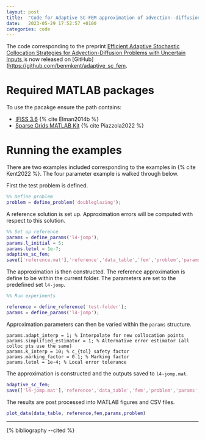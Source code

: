 ```yaml
---
layout: post
title:  "Code for Adaptive SC-FEM approximation of advection--diffusion released"
date:   2023-05-29 17:52:57 +0100
categories: code
---
```


The code corresponding to the preprint [Efficient Adaptive Stochastic Collocation Strategies for Advection-Diffusion Problems with Uncertain Inputs
](https://arxiv.org/abs/2210.03389) is now released on [GitHub](https://github.com/benmkent/adaptive_sc_fem.

# Required MATLAB packages
To use the pacakge ensure the path contains:
- [IFISS 3.6](https://personalpages.manchester.ac.uk/staff/david.silvester/ifiss/) {% cite Elman2014b %}
- [Sparse Grids MATLAB Kit](https://sites.google.com/view/sparse-grids-kit) {% cite Piazzola2022 %}

# Running the examples
There are two examples included corresponding to the examples in {% cite Kent2022 %}.
The four parameter example is walked through below.

First the test problem is defined.
```matlab
%% Define problem
problem = define_problem('doubleglazing');
```
A reference solution is set up. Approximation errors will be computed with respect to this solution.
```matlab
%% Set up reference
params = define_params('l4-jomp');
params.l_initial = 5;
params.letol = 1e-7;
adaptive_sc_fem;
save(['reference.mat'],'reference','data_table','fem','problem','params', '-v7.3')
```

The approximation is then constructed.
The reference approximation is define to be within the current folder.
The parameters are set to the predefined set ```l4-jomp```.
```matlab
%% Run experiments

reference = define_reference('test-folder');
params = define_params('l4-jomp');
```
Approximation parameters can then be varied within the ```params``` structure.
```
params.adapt_interp = 1; % Interpolate for new collocation points
params.simplified_estimator = 1; % Alternative error estimator (all colloc pts use the same)
params.k_interp = 10; % c_{tol} safety factor
params.marking_factor = 0.1; % Marking factor
params.letol = 1e-4; % Local error tolerance
```
The approximation is constructed and the outputs saved to ```l4-jomp.mat```.
```matlab
adaptive_sc_fem;
save(['l4-jomp.mat'],'reference','data_table','fem','problem','params','-v7.3')
```
The results are post processed into MATLAB figures and CSV files.
```matlab
plot_data(data_table, reference,fem,params,problem)
```
---
{% bibliography --cited %}

